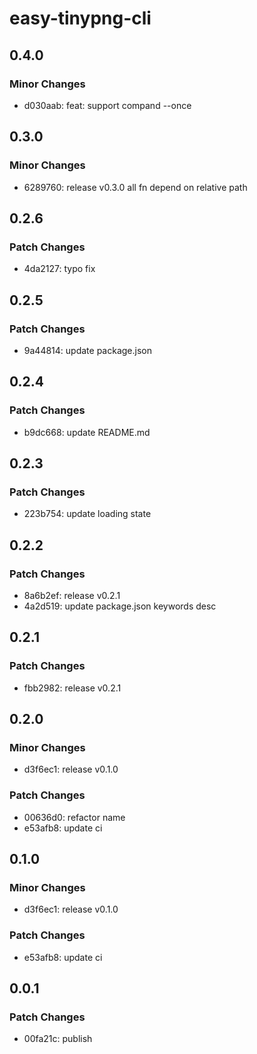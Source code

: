 # easy-tinypng-cli

## 0.4.0

### Minor Changes

- d030aab: feat: support compand --once

## 0.3.0

### Minor Changes

- 6289760: release v0.3.0 all fn depend on relative path

## 0.2.6

### Patch Changes

- 4da2127: typo fix

## 0.2.5

### Patch Changes

- 9a44814: update package.json

## 0.2.4

### Patch Changes

- b9dc668: update README.md

## 0.2.3

### Patch Changes

- 223b754: update loading state

## 0.2.2

### Patch Changes

- 8a6b2ef: release v0.2.1
- 4a2d519: update package.json keywords desc

## 0.2.1

### Patch Changes

- fbb2982: release v0.2.1

## 0.2.0

### Minor Changes

- d3f6ec1: release v0.1.0

### Patch Changes

- 00636d0: refactor name
- e53afb8: update ci

## 0.1.0

### Minor Changes

- d3f6ec1: release v0.1.0

### Patch Changes

- e53afb8: update ci

## 0.0.1

### Patch Changes

- 00fa21c: publish
